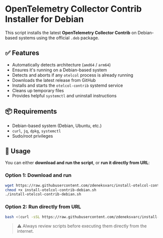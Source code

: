# OpenTelemetry Collector Contrib Installer for Debian

This script installs the latest **OpenTelemetry Collector Contrib** on Debian-based systems using the official `.deb` package.

## ✅ Features

- Automatically detects architecture (`amd64` / `arm64`)
- Ensures it's running on a Debian-based system
- Detects and aborts if any `otelcol` process is already running
- Downloads the latest release from GitHub
- Installs and starts the `otelcol-contrib` systemd service
- Cleans up temporary files
- Provides helpful `systemctl` and uninstall instructions

## 📦 Requirements

- Debian-based system (Debian, Ubuntu, etc.)
- `curl`, `jq`, `dpkg`, `systemctl`
- Sudo/root privileges

## 🚀 Usage

You can either **download and run the script**, or **run it directly from URL**:

### Option 1: Download and run

```bash
wget https://raw.githubusercontent.com/zdeneksvarc/install-otelcol-contrib-debian/main/install-otelcol-contrib-debian.sh
chmod +x install-otelcol-contrib-debian.sh
./install-otelcol-contrib-debian.sh
```

### Option 2: Run directly from URL

```bash
bash <(curl -sSL https://raw.githubusercontent.com/zdeneksvarc/install-otelcol-contrib-debian/main/install-otelcol-contrib-debian.sh)
```

> ⚠️ Always review scripts before executing them directly from the internet.